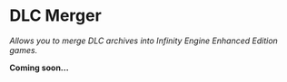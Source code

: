 # DLC Merger
*Allows you to merge DLC archives into Infinity Engine Enhanced Edition games.*

**Coming soon...**
